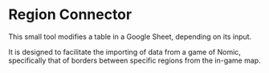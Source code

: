 # Region Connector
This small tool modifies a table in a Google Sheet, depending on its input.

It is designed to facilitate the importing of data from a game of Nomic,
specifically that of borders between specific regions from the in-game map.
